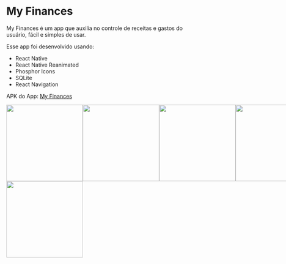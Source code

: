 # My Finances

My Finances é um app que auxilia no controle de receitas e gastos do usuário, fácil e simples de usar.

Esse app foi desenvolvido usando: 
<ul>
  <li>React Native</li>
  <li>React Native Reanimated</li>
  <li>Phosphor Icons</li>
  <li>SQLite</li>
  <li>React Navigation</li>
</ul>

APK do App: [My Finances](https://expo.dev/artifacts/eas/431vLdNmfNhZJwsBSmcBMv.apk)
 <div style="display:flex">
  <img width="200" src="https://user-images.githubusercontent.com/60020363/189503802-5926e191-d9f6-491a-a9ad-fb32599d1b9e.jpeg" />

  <img width="200" src="https://user-images.githubusercontent.com/60020363/189503804-c79030c5-1e44-4b35-9c13-e78928b7b739.jpeg" />
  
  <img width="200" src="https://user-images.githubusercontent.com/60020363/189503807-d641283c-d5f7-4c53-af82-ec7848117c66.jpeg" />
  
  <img width="200" src="https://user-images.githubusercontent.com/60020363/189503808-f89a3a13-e441-4dbc-b314-7f4f2aaf75eb.jpeg" />
</div>
 <div style="display:flex">
  <img width="200" src="https://user-images.githubusercontent.com/60020363/192029883-9eafc895-708f-497b-b7d2-1e5b502da9cd.png" />
</div>



